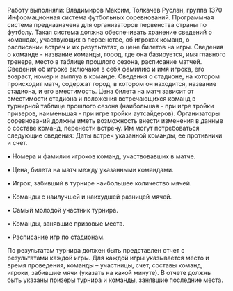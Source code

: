 Работу выполняли: Владимиров Максим, Толкачев Руслан, группа 1370
Информационная система футбольных соревнований.
Программная система предназначена для организаторов первенства страны по футболу. Такая система должна обеспечивать хранение сведений о командах, участвующих в первенстве, об игроках команд, о расписании встреч и их результатах, о цене билетов на игры. Сведения о команде - название команды, город, где она базируется, имя главного тренера, место в таблице прошлого сезона, расписание матчей. Сведения об игроке включают в себя фамилию и имя игрока, его возраст, номер и амплуа в команде. Сведения о стадионе, на котором происходит матч, содержат город, в котором он находится, название стадиона, и его вместимость. Цена билета на матч зависит от вместимости стадиона и положения встречающихся команд в турнирной таблице прошлого сезона (наибольшая - при игре тройки призеров, наименьшая - при игре тройки аутсайдеров). Организаторы соревнований должны иметь возможность внести изменения в данные о составе команд, перенести встречу. Им могут потребоваться следующие сведения: Даты встреч указанной команды, ее противники и счет.

•	 Номера и фамилии игроков команд, участвовавших в матче.

•	 Цена, билета на матч между указанными командами.

•	 Игрок, забивший в турнире наибольшее количество мячей.

•	 Команды с наилучшей и наихудшей разницей мячей.

•	 Самый молодой участник турнира.

•	 Команды, занявшие призовые места.

•	 Расписание игр по стадионам.

По результатам турнира должен быть представлен отчет с результатами каждой игры. Для каждой игры указывается место и время проведения, команды – участницы, счет, составы команд, игроки, забившие мячи (указать на какой минуте). В отчете должны быть указаны призеры турнира и команды, занявшие последние места.
